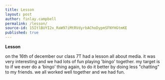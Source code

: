 ```yaml
---
title: Lesson
layout: post
author: finlay.campbell
permalink: /lesson/
source-id: 15ItlBUYI2x_RaW97iMtRVdyrbAChoDypmSFNYHGtmKE
published: true
---
```

**Lesson**

on the 16th of december our class 7T had a lesson all about media. it was very interesting and we had lots of fun playing 'bingo' together. my target is to if we ever do a ‘bingo’ thing again, to do it better by doing less "chatting" to my friends. we all worked well together and we had fun.

